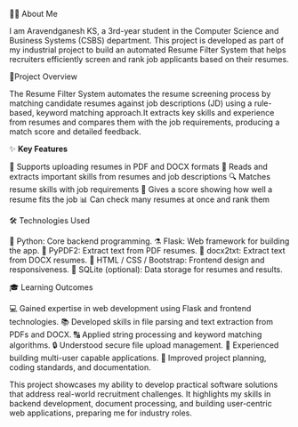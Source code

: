 👨‍💻 About Me

  I am Aravendganesh KS, a 3rd-year student in the Computer Science and Business Systems (CSBS) department.
This project is developed as part of my industrial project to build an automated Resume Filter System that helps recruiters efficiently screen and rank job applicants based on their resumes.

🚀Project Overview

  The Resume Filter System automates the resume screening process by matching candidate resumes against job descriptions (JD) using a rule-based, keyword matching approach.It extracts key skills and experience from resumes and compares them with the job requirements, producing a match score and detailed feedback.

✨ **Key Features**

📁 Supports uploading resumes in PDF and DOCX formats
📝 Reads and extracts important skills from resumes and job descriptions
🔍 Matches resume skills with job requirements
🎯 Gives a score showing how well a resume fits the job
📊 Can check many resumes at once and rank them

🛠 Technologies Used

🐍 Python: Core backend programming.
⚗️ Flask: Web framework for building the app.
📄 PyPDF2: Extract text from PDF resumes.
📃 docx2txt: Extract text from DOCX resumes.
🎨 HTML / CSS / Bootstrap: Frontend design and responsiveness.
💾 SQLite (optional): Data storage for resumes and results.

🎓 Learning Outcomes

💻 Gained expertise in web development using Flask and frontend technologies.
📚 Developed skills in file parsing and text extraction from PDFs and DOCX.
🔠 Applied string processing and keyword matching algorithms.
🔒 Understood secure file upload management.
👥 Experienced building multi-user capable applications.
📝 Improved project planning, coding standards, and documentation.

  This project showcases my ability to develop practical software solutions that address real-world recruitment challenges. It highlights my skills in backend development, document processing, and building user-centric web applications, preparing me for industry roles.
